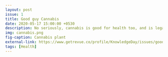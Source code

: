 ```yaml
---
layout: post
issue: 1
title: Good guy Cannabis
date: 2020-05-17 15:00:00 +0530
description: No seriously, cannabis is good for health too, and is legal! I got facts.
img: cannabis.png
fig-caption: Cannabis plant
external-link: https://www.getrevue.co/profile/KnowledgeDay/issues/good-guy-cannabis-knowledge-day-249739
tags: [Health]
---
```

